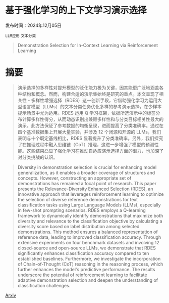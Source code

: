 # 基于强化学习的上下文学习演示选择

发布时间：2024年12月05日

`LLM应用` `文本分类`

> Demonstration Selection for In-Context Learning via Reinforcement Learning

# 摘要

> 演示选择的多样性对提升模型的泛化能力极为关键，因其能更广泛地涵盖各种结构和概念。然而，构建合适的演示集始终是研究的重点。本文呈现了相关性 - 多样性增强选择（RDES）这一创新手段，它借助强化学习为运用大型语言模型（LLMs）的文本分类任务优化多样的参考演示选择，在少样本提示场景中尤为适用。RDES 运用 Q 学习框架，依据所选演示中的标签分布计算多样性得分，从而动态识别出兼顾多样性和与分类目标相关性最大的演示。此方法保证了参考数据的均衡呈现，进而提高了分类准确率。通过在四个基准数据集上开展大量实验，并涉及 12 个闭源和开源的 LLMs，我们表明与十个既定基线相比，RDES 显著提升了分类准确率。另外，我们探究了在推理过程中融入思维链（CoT）推理，这进一步增强了模型的预测性能。这些结果凸显了强化学习在推动自适应演示选择方面的潜力，也加深了对分类挑战的认识。

> Diversity in demonstration selection is crucial for enhancing model generalization, as it enables a broader coverage of structures and concepts. However, constructing an appropriate set of demonstrations has remained a focal point of research. This paper presents the Relevance-Diversity Enhanced Selection (RDES), an innovative approach that leverages reinforcement learning to optimize the selection of diverse reference demonstrations for text classification tasks using Large Language Models (LLMs), especially in few-shot prompting scenarios. RDES employs a Q-learning framework to dynamically identify demonstrations that maximize both diversity and relevance to the classification objective by calculating a diversity score based on label distribution among selected demonstrations. This method ensures a balanced representation of reference data, leading to improved classification accuracy. Through extensive experiments on four benchmark datasets and involving 12 closed-source and open-source LLMs, we demonstrate that RDES significantly enhances classification accuracy compared to ten established baselines. Furthermore, we investigate the incorporation of Chain-of-Thought (CoT) reasoning in the reasoning process, which further enhances the model's predictive performance. The results underscore the potential of reinforcement learning to facilitate adaptive demonstration selection and deepen the understanding of classification challenges.

[Arxiv](https://arxiv.org/abs/2412.03966)